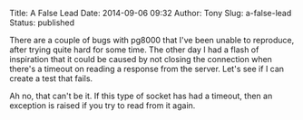 Title: A False Lead
Date: 2014-09-06 09:32
Author: Tony
Slug: a-false-lead
Status: published

There are a couple of bugs with pg8000 that I've been unable to reproduce, after trying quite hard for some time. The other day I had a flash of inspiration that it could be caused by not closing the connection when there's a timeout on reading a response from the server. Let's see if I can create a test that fails.  
  
Ah no, that can't be it. If this type of socket has had a timeout, then an exception is raised if you try to read from it again.
